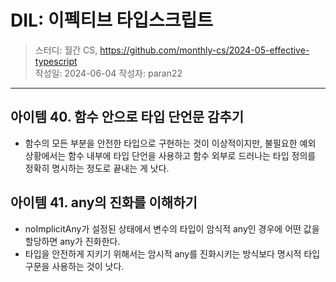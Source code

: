 # DIL: 이펙티브 타입스크립트

> 스터디: 월간 CS, https://github.com/monthly-cs/2024-05-effective-typescript  
> 작성일: 2024-06-04
> 작성자: paran22

---

## 아이템 40. 함수 안으로 타입 단언문 감추기
- 함수의 모든 부분을 안전한 타입으로 구현하는 것이 이상적이지만, 불필요한 예외 상황에서는 함수 내부에 타입 단언을 사용하고 함수 외부로 드러나는 타입 정의를 정확히 명시하는 정도로 끝내는 게 낫다.

## 아이템 41. any의 진화를 이해하기
- noImplicitAny가 설정된 상태에서 변수의 타입이 암식적 any인 경우에 어떤 값을 할당하면 any가 진화한다.
- 타입을 안전하게 지키기 위해서는 암시적 any를 진화시키는 방식보다 명시적 타입 구문을 사용하는 것이 낫다.